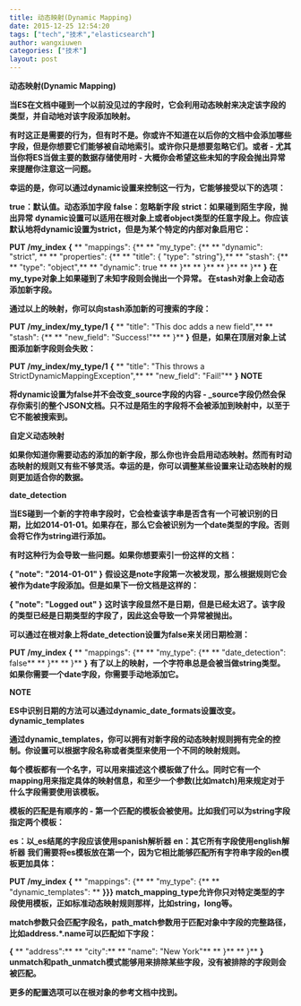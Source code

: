 ```yaml
---
title: 动态映射(Dynamic Mapping)
date: 2015-12-25 12:54:20
tags: ["tech","技术","elasticsearch"]
author: wangxiuwen
categories: ["技术"]
layout: post
---
```


**动态映射(Dynamic Mapping)**

**当ES在文档中碰到一个以前没见过的字段时，它会利用动态映射来决定该字段的类型，并自动地对该字段添加映射。**

**有时这正是需要的行为，但有时不是。你或许不知道在以后你的文档中会添加哪些字段，但是你想要它们能够被自动地索引。或许你只是想要忽略它们。或者 - 尤其当你将ES当做主要的数据存储使用时 - 大概你会希望这些未知的字段会抛出异常来提醒你注意这一问题。**

**幸运的是，你可以通过dynamic设置来控制这一行为，它能够接受以下的选项：**

**true：默认值。动态添加字段**
**false：忽略新字段**
**strict：如果碰到陌生字段，抛出异常**
**dynamic设置可以适用在根对象上或者object类型的任意字段上。你应该默认地将dynamic设置为strict，但是为某个特定的内部对象启用它：**

**PUT /my_index**
**{**
**    "mappings": {**
**        "my_type": {**
**            "dynamic":      "strict", **
**            "properties": {**
**                "title":  { "type": "string"},**
**                "stash":  {**
**                    "type":     "object",**
**                    "dynamic":  true **
**                }**
**            }**
**        }**
**    }**
**}**
**在my_type对象上如果碰到了未知字段则会抛出一个异常。 在stash对象上会动态添加新字段。**

**通过以上的映射，你可以向stash添加新的可搜索的字段：**

**PUT /my_index/my_type/1**
**{**
**  "title": "This doc adds a new field",**
**  "stash": {**
**    "new_field": "Success!"**
**  }**
**}**
**但是，如果在顶层对象上试图添加新字段则会失败：**

**PUT /my_index/my_type/1**
**{**
**    "title":     "This throws a StrictDynamicMappingException",**
**    "new_field": "Fail!"**
**}**
**NOTE**

**将dynamic设置为false并不会改变_source字段的内容 - _source字段仍然会保存你索引的整个JSON文档。只不过是陌生的字段将不会被添加到映射中，以至于它不能被搜索到。**

**自定义动态映射**

**如果你知道你需要动态的添加的新字段，那么你也许会启用动态映射。然而有时动态映射的规则又有些不够灵活。幸运的是，你可以调整某些设置来让动态映射的规则更加适合你的数据。**

**date_detection**

**当ES碰到一个新的字符串字段时，它会检查该字串是否含有一个可被识别的日期，比如2014-01-01。如果存在，那么它会被识别为一个date类型的字段。否则会将它作为string进行添加。**

**有时这种行为会导致一些问题。如果你想要索引一份这样的文档：**

**{ "note": "2014-01-01" }**
**假设这是note字段第一次被发现，那么根据规则它会被作为date字段添加。但是如果下一份文档是这样的：**

**{ "note": "Logged out" }**
**这时该字段显然不是日期，但是已经太迟了。该字段的类型已经是日期类型的字段了，因此这会导致一个异常被抛出。**

**可以通过在根对象上将date_detection设置为false来关闭日期检测：**

**PUT /my_index**
**{**
**    "mappings": {**
**        "my_type": {**
**            "date_detection": false**
**        }**
**    }**
**}**
**有了以上的映射，一个字符串总是会被当做string类型。如果你需要一个date字段，你需要手动地添加它。**

**NOTE**

**ES中识别日期的方法可以通过dynamic_date_formats设置改变。**
**dynamic_templates**

**通过dynamic_templates，你可以拥有对新字段的动态映射规则拥有完全的控制。你设置可以根据字段名称或者类型来使用一个不同的映射规则。**

**每个模板都有一个名字，可以用来描述这个模板做了什么。同时它有一个mapping用来指定具体的映射信息，和至少一个参数(比如match)用来规定对于什么字段需要使用该模板。**

**模板的匹配是有顺序的 - 第一个匹配的模板会被使用。比如我们可以为string字段指定两个模板：**

**es：以_es结尾的字段应该使用spanish解析器**
**en：其它所有字段使用english解析器**
**我们需要将es模板放在第一个，因为它相比能够匹配所有字符串字段的en模板更加具体：**

**PUT /my_index**
**{**
**    "mappings": {**
**        "my_type": {**
**            "dynamic_templates": **
**}}}**
**match_mapping_type允许你只对特定类型的字段使用模板，正如标准动态映射规则那样，比如string，long等。**

**match参数只会匹配字段名，path_match参数用于匹配对象中字段的完整路径，比如address.*.name可以匹配如下字段：**

**{**
**    "address":**
**        "city":**
**            "name": "New York"**
**        }**
**    }**
**}**
**unmatch和path_unmatch模式能够用来排除某些字段，没有被排除的字段则会被匹配。**

**更多的配置选项可以在根对象的参考文档中找到。**

